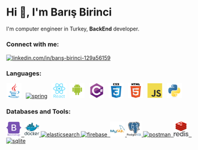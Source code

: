 <h1>Hi 👋, I&#39;m Barış Birinci</h1>

<p>I&#39;m computer engineer in Turkey, <strong>BackEnd</strong>&nbsp;developer.&nbsp;</p>

<h3>Connect with me:</h3>

<a href="https://linkedin.com/in/linkedin.com/in/barış-birinci-129a56159" target="blank"><img align="center" src="https://raw.githubusercontent.com/rahuldkjain/github-profile-readme-generator/master/src/images/icons/Social/linked-in-alt.svg" alt="linkedin.com/in/barış-birinci-129a56159" height="30" width="40" /></a>

<h3>Languages:</h3>

<p><a href="https://www.java.com" target="_blank"><img alt="java" src="https://raw.githubusercontent.com/devicons/devicon/master/icons/java/java-original.svg" style="height:40px; width:40px" /></a>&nbsp;&nbsp;&nbsp;<a href="https://spring.io/" target="_blank"><img alt="spring" src="https://www.vectorlogo.zone/logos/springio/springio-icon.svg" style="height:40px; width:40px" /></a>&nbsp;&nbsp;&nbsp;<a href="https://reactjs.org/" target="_blank"><img alt="react" src="https://raw.githubusercontent.com/devicons/devicon/master/icons/react/react-original-wordmark.svg" style="height:40px; width:40px" /></a>&nbsp;&nbsp;<a href="https://developer.android.com" target="_blank"><img alt="android" src="https://raw.githubusercontent.com/devicons/devicon/master/icons/android/android-original-wordmark.svg" style="height:40px; width:40px" /></a>&nbsp;&nbsp;&nbsp;<a href="https://www.w3schools.com/cs/" target="_blank"><img alt="csharp" src="https://raw.githubusercontent.com/devicons/devicon/master/icons/csharp/csharp-original.svg" style="height:40px; width:40px" /></a>&nbsp;&nbsp;&nbsp;<a href="https://www.w3schools.com/css/" target="_blank"><img alt="css3" src="https://raw.githubusercontent.com/devicons/devicon/master/icons/css3/css3-original-wordmark.svg" style="height:40px; width:40px" /></a>&nbsp;&nbsp;&nbsp;<a href="https://www.w3.org/html/" target="_blank"><img alt="html5" src="https://raw.githubusercontent.com/devicons/devicon/master/icons/html5/html5-original-wordmark.svg" style="height:40px; width:40px" /></a>&nbsp;&nbsp;&nbsp;<a href="https://developer.mozilla.org/en-US/docs/Web/JavaScript" target="_blank"><img alt="javascript" src="https://raw.githubusercontent.com/devicons/devicon/master/icons/javascript/javascript-original.svg" style="height:40px; width:40px" /></a>&nbsp; &nbsp;<a href="https://www.python.org" rel="noreferrer" target="_blank"><img alt="python" src="https://raw.githubusercontent.com/devicons/devicon/master/icons/python/python-original.svg" style="height:40px; width:40px" /> </a></p>

<h3>Databases and Tools:</h3>

<p><a href="https://getbootstrap.com" rel="noreferrer" target="_blank"><img alt="bootstrap" src="https://raw.githubusercontent.com/devicons/devicon/master/icons/bootstrap/bootstrap-plain-wordmark.svg" style="height:40px; width:40px" /> </a><a href="https://www.w3schools.com/cs/" rel="noreferrer" target="_blank">&nbsp;</a><a href="https://www.docker.com/" rel="noreferrer" target="_blank"><img alt="docker" src="https://raw.githubusercontent.com/devicons/devicon/master/icons/docker/docker-original-wordmark.svg" style="height:40px; width:40px" /> </a> <a href="https://www.elastic.co" rel="noreferrer" target="_blank"> <img alt="elasticsearch" src="https://www.vectorlogo.zone/logos/elastic/elastic-icon.svg" style="height:40px; width:40px" /> </a> <a href="https://firebase.google.com/" rel="noreferrer" target="_blank"> <img alt="firebase" src="https://www.vectorlogo.zone/logos/firebase/firebase-icon.svg" style="height:40px; width:40px" /> </a><a href="https://www.java.com" rel="noreferrer" target="_blank">&nbsp;</a><a href="https://www.mysql.com/" rel="noreferrer" target="_blank"><img alt="mysql" src="https://raw.githubusercontent.com/devicons/devicon/master/icons/mysql/mysql-original-wordmark.svg" style="height:40px; width:40px" /> </a> <a href="https://www.postgresql.org" rel="noreferrer" target="_blank"> <img alt="postgresql" src="https://raw.githubusercontent.com/devicons/devicon/master/icons/postgresql/postgresql-original-wordmark.svg" style="height:40px; width:40px" /> </a> <a href="https://postman.com" rel="noreferrer" target="_blank"> <img alt="postman" src="https://www.vectorlogo.zone/logos/getpostman/getpostman-icon.svg" style="height:40px; width:40px" /> </a><a href="https://www.python.org" rel="noreferrer" target="_blank">&nbsp;</a><a href="https://redis.io" rel="noreferrer" target="_blank"><img alt="redis" src="https://raw.githubusercontent.com/devicons/devicon/master/icons/redis/redis-original-wordmark.svg" style="height:40px; width:40px" /> </a><a href="https://spring.io/" rel="noreferrer" target="_blank">&nbsp;</a><a href="https://www.sqlite.org/" rel="noreferrer" target="_blank"><img alt="sqlite" src="https://www.vectorlogo.zone/logos/sqlite/sqlite-icon.svg" style="height:40px; width:40px" /> </a></p>

<p>&nbsp;</p>
